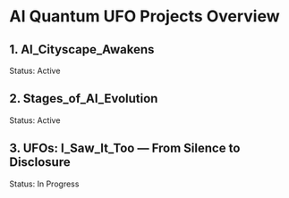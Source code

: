 # AI Quantum UFO Projects Overview

## 1. AI_Cityscape_Awakens  
Status: Active  

## 2. Stages_of_AI_Evolution  
Status: Active  

## 3. UFOs: I_Saw_It_Too — From Silence to Disclosure  
Status: In Progress
